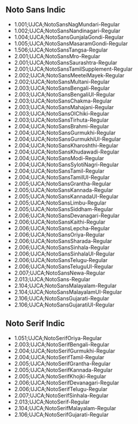 ## Noto Sans Indic
* 1.001;UJCA;NotoSansNagMundari-Regular
* 1.002;UJCA;NotoSansNandinagari-Regular
* 1.004;UJCA;NotoSansGunjalaGondi-Regular
* 1.005;UJCA;NotoSansMasaramGondi-Regular
* 1.506;UJCA;NotoSansTangsa-Regular
* 2.001;UJCA;NotoSansMro-Regular
* 2.001;UJCA;NotoSansSaurashtra-Regular
* 2.001;UJCA;NotoSansTamilSupplement-Regular
* 2.002;UJCA;NotoSansMeeteiMayek-Regular
* 2.002;UJCA;NotoSansMultani-Regular
* 2.003;UJCA;NotoSansBengali-Regular
* 2.003;UJCA;NotoSansBengaliUI-Regular
* 2.003;UJCA;NotoSansChakma-Regular
* 2.003;UJCA;NotoSansMahajani-Regular
* 2.003;UJCA;NotoSansOlChiki-Regular
* 2.003;UJCA;NotoSansTirhuta-Regular
* 2.004;UJCA;NotoSansBrahmi-Regular
* 2.004;UJCA;NotoSansGurmukhi-Regular
* 2.004;UJCA;NotoSansGurmukhiUI-Regular
* 2.004;UJCA;NotoSansKharoshthi-Regular
* 2.004;UJCA;NotoSansKhudawadi-Regular
* 2.004;UJCA;NotoSansModi-Regular
* 2.004;UJCA;NotoSansSylotiNagri-Regular
* 2.004;UJCA;NotoSansTamil-Regular
* 2.004;UJCA;NotoSansTamilUI-Regular
* 2.005;UJCA;NotoSansGrantha-Regular
* 2.005;UJCA;NotoSansKannada-Regular
* 2.005;UJCA;NotoSansKannadaUI-Regular
* 2.005;UJCA;NotoSansLimbu-Regular
* 2.005;UJCA;NotoSansSiddham-Regular
* 2.006;UJCA;NotoSansDevanagari-Regular
* 2.006;UJCA;NotoSansKaithi-Regular
* 2.006;UJCA;NotoSansLepcha-Regular
* 2.006;UJCA;NotoSansOriya-Regular
* 2.006;UJCA;NotoSansSharada-Regular
* 2.006;UJCA;NotoSansSinhala-Regular
* 2.006;UJCA;NotoSansSinhalaUI-Regular
* 2.006;UJCA;NotoSansTelugu-Regular
* 2.006;UJCA;NotoSansTeluguUI-Regular
* 2.007;UJCA;NotoSansNewa-Regular
* 2.013;UJCA;NotoSans-Regular
* 2.104;UJCA;NotoSansMalayalam-Regular
* 2.104;UJCA;NotoSansMalayalamUI-Regular
* 2.106;UJCA;NotoSansGujarati-Regular
* 2.106;UJCA;NotoSansGujaratiUI-Regular

## Noto Serif Indic
* 1.051;UJCA;NotoSerifOriya-Regular
* 2.003;UJCA;NotoSerifBengali-Regular
* 2.004;UJCA;NotoSerifGurmukhi-Regular
* 2.004;UJCA;NotoSerifTamil-Regular
* 2.005;UJCA;NotoSerifGrantha-Regular
* 2.005;UJCA;NotoSerifKannada-Regular
* 2.005;UJCA;NotoSerifKhojki-Regular
* 2.006;UJCA;NotoSerifDevanagari-Regular
* 2.006;UJCA;NotoSerifTelugu-Regular
* 2.007;UJCA;NotoSerifSinhala-Regular
* 2.013;UJCA;NotoSerif-Regular
* 2.104;UJCA;NotoSerifMalayalam-Regular
* 2.106;UJCA;NotoSerifGujarati-Regular

